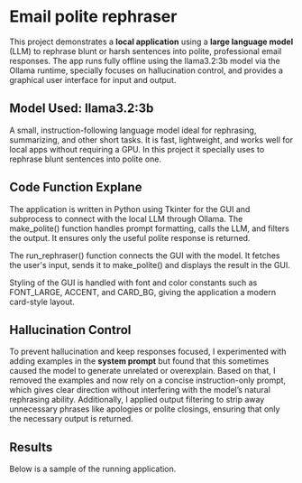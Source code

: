 # Email polite rephraser

This project demonstrates a **local application** using a **large language model** (LLM) to rephrase blunt or harsh sentences into polite, professional email responses. The app runs fully offline using the llama3.2:3b model via the Ollama runtime, specially focuses on hallucination control, and provides a graphical user interface for input and output. 

## Model Used: llama3.2:3b
A small, instruction-following language model ideal for rephrasing, summarizing, and other short tasks. It is fast, lightweight, and works well for local apps without requiring a GPU. In this project it specially uses to rephrase blunt sentences into polite one.

## Code Function Explane
The application is written in Python using Tkinter for the GUI and subprocess to connect with the local LLM through Ollama. The make_polite() function handles prompt formatting, calls the LLM, and filters the output. It ensures only the useful polite response is returned.

The run_rephraser() function connects the GUI with the model. It fetches the user's input, sends it to make_polite() and displays the result in the GUI.

Styling of the GUI is handled with font and color constants such as FONT_LARGE, ACCENT, and CARD_BG, giving the application a modern card-style layout.

## Hallucination Control
To prevent hallucination and keep responses focused, I experimented with adding examples in the **system prompt** but found that this sometimes caused the model to generate unrelated or overexplain. Based on that, I removed the examples and now rely on a concise instruction-only prompt, which gives clear direction without interfering with the model’s natural rephrasing ability. Additionally, I applied output filtering to strip away unnecessary phrases like apologies or polite closings, ensuring that only the necessary output is returned.

## Results
Below is a sample of the running application.

